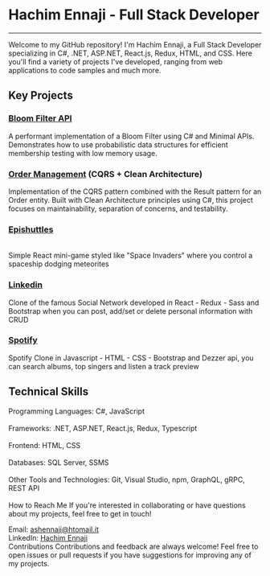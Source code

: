 <h1>Hachim Ennaji - Full Stack Developer</h1>
<hr>
Welcome to my GitHub repository! I'm Hachim Ennaji, a Full Stack Developer specializing in C#, .NET, ASP.NET, React.js, Redux, HTML, and CSS. Here you'll find a variety of projects I've developed, ranging from web applications to code samples and much more.

<br>


<h2>Key Projects</h2>
 
### [Bloom Filter API](https://github.com/HachimEnnaji/BloomFilter)
A performant implementation of a Bloom Filter using C# and Minimal APIs. Demonstrates how to use probabilistic data structures for efficient membership testing with low memory usage.

### [Order Management](https://github.com/HachimEnnaji/OrderByCQRS) (CQRS + Clean Architecture)
Implementation of the CQRS pattern combined with the Result pattern for an Order entity. Built with Clean Architecture principles using C#, this project focuses on maintainability, separation of concerns, and testability.
<br>
### [Epishuttles](https://github.com/HachimEnnaji/epishuttles)
    
 <br>
Simple React mini-game styled like "Space Invaders" where you control a spaceship dodging meteorites

### [Linkedin](https://github.com/HachimEnnaji/build-weed-react-redux-linkedin)
Clone of the famous Social Network developed in React - Redux - Sass and Bootstrap when you can post, add/set or delete personal information with CRUD

### [Spotify](https://github.com/HachimEnnaji/BUILD-WEEK-II)
Spotify Clone in Javascript - HTML - CSS - Bootstrap  and Dezzer api, you can search albums, top singers and listen a track preview 


<h2>Technical Skills</h2>
Programming Languages: C#, JavaScript <br> <br>
Frameworks: .NET, ASP.NET, React.js, Redux, Typescript <br> <br>
Frontend: HTML, CSS <br> <br>
Databases: SQL Server, SSMS <br> <br>
Other Tools and Technologies: Git, Visual Studio, npm, GraphQL, gRPC, REST API <br> <br>
How to Reach Me
If you're interested in collaborating or have questions about my projects, feel free to get in touch!

Email: ashennaji@htomail.it <br>
LinkedIn: <a href="https://www.linkedin.com/in/hachim-ennaji/">Hachim Ennaji</a> <br>
Contributions
Contributions and feedback are always welcome! Feel free to open issues or pull requests if you have suggestions for improving any of my projects.
